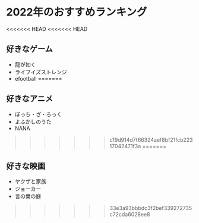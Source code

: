 # 2022年のおすすめランキング

<<<<<<< HEAD
<<<<<<< HEAD
## 好きなゲーム
- 龍が如く
- ライフイズストレンジ
- efootball
=======
## 好きなアニメ
- ぼっち・ざ・ろっく
- よふかしのうた
- NANA
>>>>>>> c19d914d7f66324aef8bf21fcb22317042471f3a
=======
## 好きな映画
- ヤクザと家族
- ジョーカー
- 言の葉の庭
>>>>>>> 33e3a93bbbdc3f2bef339272735c72cda6028ee8
